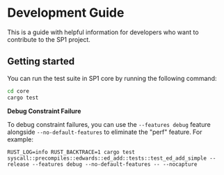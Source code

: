 # Development Guide

This is a guide with helpful information for developers who want to contribute to the SP1 project.

## Getting started

You can run the test suite in SP1 core by running the following command:

```bash
cd core
cargo test
```



**Debug Constraint Failure**

To debug constraint failures, you can use the `--features debug` feature alongside `--no-default-features` to eliminate the "perf" feature. For example:

```
RUST_LOG=info RUST_BACKTRACE=1 cargo test syscall::precompiles::edwards::ed_add::tests::test_ed_add_simple --release --features debug --no-default-features -- --nocapture
```
